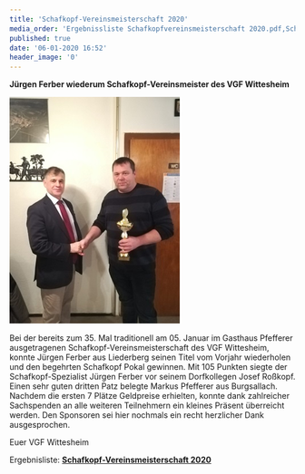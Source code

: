 ```yaml
---
title: 'Schafkopf-Vereinsmeisterschaft 2020'
media_order: 'Ergebnissliste Schafkopfvereinsmeisterschaft 2020.pdf,Schafkopf_2019_Siegerfoto1.jpg'
published: true
date: '06-01-2020 16:52'
header_image: '0'
---
```


**Jürgen Ferber wiederum Schafkopf-Vereinsmeister des VGF Wittesheim**

![](Schafkopf_2019_Siegerfoto1.jpg)

Bei der bereits zum 35. Mal traditionell am 05. Januar im Gasthaus Pfefferer  ausgetragenen Schafkopf-Vereinsmeisterschaft des VGF Wittesheim, 
konnte Jürgen Ferber aus Liederberg seinen Titel vom Vorjahr wiederholen und  den begehrten Schafkopf  Pokal gewinnen. 
Mit 105 Punkten siegte der Schafkopf-Spezialist Jürgen Ferber vor seinem Dorfkollegen Josef Roßkopf. 
Einen sehr guten dritten Patz belegte Markus Pfefferer aus Burgsallach.
Nachdem die ersten 7 Plätze Geldpreise erhielten, konnte dank zahlreicher Sachspenden an alle weiteren 
Teilnehmern ein kleines Präsent überreicht werden.
Den Sponsoren sei hier nochmals ein recht herzlicher Dank ausgesprochen.

Euer VGF Wittesheim

Ergebnisliste: **[Schafkopf-Vereinsmeisterschaft 2020](Ergebnissliste%20Schafkopfvereinsmeisterschaft%202020.pdf)**


